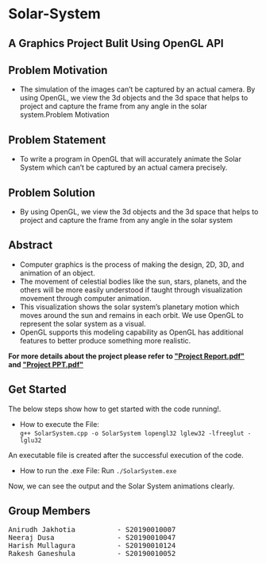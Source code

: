 # Solar-System
## A Graphics Project Bulit Using OpenGL API

## Problem Motivation
- The simulation of the images can’t be captured by an actual camera. By using OpenGL, we view the 3d objects and the 3d space that helps to project and capture the frame from any angle in the solar system.Problem Motivation

## Problem Statement
- To write a program in OpenGL that will accurately animate the Solar System which can’t be captured by an actual camera precisely.
 
## Problem Solution
- By using OpenGL, we view the 3d objects and the 3d space that helps to project and capture the frame from any angle in the solar system

## Abstract
- Computer graphics is the process of making the design, 2D, 3D, and animation of an object. 
- The movement of celestial bodies like the sun, stars, planets, and the others will be more easily understood if taught through visualization movement through computer animation. 
- This visualization shows the solar system’s planetary motion which moves around the sun and remains in each orbit. We use OpenGL to represent the solar system as a visual. 
- OpenGL supports this modeling capability as OpenGL has additional features to better produce something more realistic.

**For more details about the project please refer to [**"Project Report.pdf"**][1] and [**"Project PPT.pdf"**][2]**

[1]: https://github.com/anirudhjak06/Solar-System/blob/main/Project%20Report.pdf "Title"
[2]: https://github.com/anirudhjak06/Solar-System/blob/main/Project%20PPT.pdf "Title"


## Get Started

The below steps show how to get started with the code running!.

- How to execute the File:  
```g++ SolarSystem.cpp -o SolarSystem lopengl32 lglew32 -lfreeglut -lglu32```

An executable file is created after the successful execution of the code.

- How to run the .exe File: 
Run ```./SolarSystem.exe```

Now, we can see the output and the Solar System animations clearly.

## Group Members

<pre>
Anirudh Jakhotia          - S20190010007
Neeraj Dusa               - S20190010047
Harish Mullagura          - S20190010124
Rakesh Ganeshula          - S20190010052
</pre>
